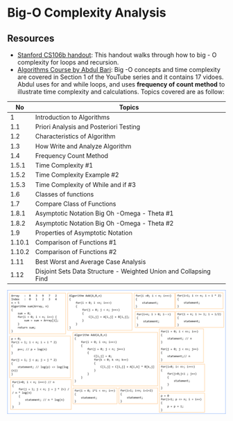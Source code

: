 # Big-O Complexity Analysis

## Resources

- [Stanford CS106b handout](https://web.stanford.edu/class/archive/cs/cs106b/cs106b.1176/handouts/midterm/5-BigO.pdf): This handout walks through how to big - O complexity for loops and recursion.
- [Algorithms Course by Abdul Bari](https://www.youtube.com/watch?v=0IAPZzGSbME&list=PLDN4rrl48XKpZkf03iYFl-O29szjTrs_O): Big -O concepts and time complexity are covered in Section 1 of the YouTube series and it contains 17 vidoes. Abdul uses for and while loops, and uses **frequency of count method** to illustrate time complexity and calculations. Topics covered are as follow:

| No     | Topics                                                            |
| ------ | ----------------------------------------------------------------- |
| 1      | Introduction to Algorithms                                        |
| 1.1    | Priori Analysis and Posteriori Testing                            |
| 1.2    | Characteristics of Algorithm                                      |
| 1.3    | How Write and Analyze Algorithm                                   |
| 1.4    | Frequency Count Method                                            |
| 1.5.1  | Time Complexity #1                                                |
| 1.5.2  | Time Complexity Example #2                                        |
| 1.5.3  | Time Complexity of While and if #3                                |
| 1.6    | Classes of functions                                              |
| 1.7    | Compare Class of Functions                                        |
| 1.8.1  | Asymptotic Notation Big Oh -Omega - Theta #1                      |
| 1.8.2  | Asymptotic Notation Big Oh -Omega - Theta #2                      |
| 1.9    | Properties of Asymptotic Notation                                 |
| 1.10.1 | Comparison of Functions #1                                        |
| 1.10.2 | Comparison of Functions #2                                        |
| 1.11   | Best Worst and Average Case Analysis                              |
| 1.12   | Disjoint Sets Data Structure - Weighted Union and Collapsing Find |

<img src="./../img/section1_for_loop_O(n).png" alt="loops examples picture"/>

